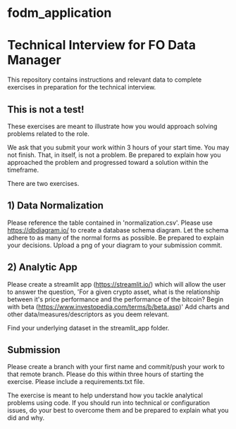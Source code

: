# fodm_application
# Technical Interview for FO Data Manager

This repository contains instructions and relevant data to complete exercises in preparation for the technical interview.

## This is not a test!

These exercises are meant to illustrate how you would approach solving problems related to the role. 

We ask that you submit your work within 3 hours of your start time. You may not finish. That, in itself, is not a problem. Be prepared to explain how you approached the problem and progressed toward a solution within the timeframe.

There are two exercises.

## 1) Data Normalization

Please reference the table contained in 'normalization.csv'. Please use https://dbdiagram.io/ to create a database schema diagram. Let the schema adhere to as many of the normal forms as possible. Be prepared to explain your decisions. Upload a png of your diagram to your submission commit.

## 2) Analytic App

Please create a streamlit app (https://streamlit.io/) which will allow the user to answer the question, 'For a given crypto asset, what is the relationship between it's price performance and the performance of the bitcoin? Begin with beta (https://www.investopedia.com/terms/b/beta.asp)' Add charts and other data/measures/descriptors as you deem relevant.

Find your underlying dataset in the streamlit_app folder.


## Submission

Please create a branch with your first name and commit/push your work to that remote branch. Please do this within three hours of starting the exercise. Please include a requirements.txt file. 

The exercise is meant to help understand how you tackle analytical problems using code. If you should run into technical or configuration issues, do your best to overcome them and be prepared to explain what you did and why. 


